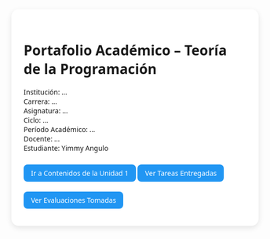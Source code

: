 
<style>
.card {
  background: #fff;
  border-radius: 15px;
  box-shadow: 0 4px 12px rgba(0,0,0,0.1);
  padding: 25px;
  margin: 20px auto;
  max-width: 800px;
  font-family: 'Segoe UI', sans-serif;
}
.button {
  display: inline-block;
  padding: 8px 15px;
  margin: 10px 0;
  background-color: #2196F3;
  color: white;
  text-decoration: none;
  border-radius: 8px;
}
.button:hover { background-color: #1976D2; }
</style>

<div class="card">
  <h1>Portafolio Académico – Teoría de la Programación</h1>
  <p>Institución: ...<br>
     Carrera: ...<br>
     Asignatura: ...<br>
     Ciclo: ...<br>
     Período Académico: ...<br>
     Docente: ...<br>
     Estudiante: Yimmy Angulo</p>
  <a class="button" href="unidad1/contenidos.md">Ir a Contenidos de la Unidad 1</a>
  <a class="button" href="unidad1/tareas.md">Ver Tareas Entregadas</a>
  <a class="button" href="unidad1/evaluaciones.md">Ver Evaluaciones Tomadas</a>
</div>
